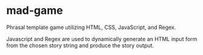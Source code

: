 # mad-game
Phrasal template game utilizing HTML, CSS, JavaScript, and Regex.

Javascript and Regex are used to dynamically generate an HTML input form from the chosen story string and produce the story output.
